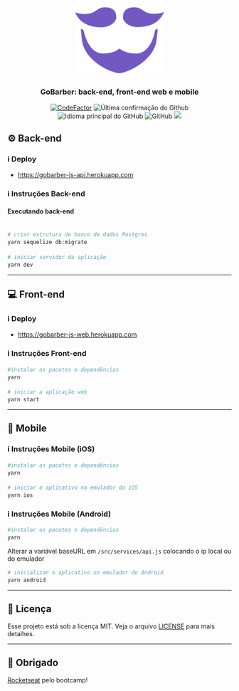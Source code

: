 <h1 align="center">
  <img alt="GoBarber" title="gobarber" src=".github/logo.svg" width="200px" />
</h1>

<h3 align="center">
  GoBarber: back-end, front-end web e mobile
</h3>

<p align = "center">
<a href="https://www.codefactor.io/repository/github/hugo-marcelo/gobarber"><img src="https://www.codefactor.io/repository/github/hugo-marcelo/gobarber/badge" alt="CodeFactor" /></a>
<img alt = "Última confirmação do Github" src = "https://img.shields.io/github/last-commit/hugo-marcelo/gobarber">
<img alt = "Idioma principal do GitHub" src = "https://img.shields.io/github/languages/top/hugo-marcelo/gobarber">
<img alt = "GitHub" src = "https://img.shields.io/github/license/hugo-marcelo/gobarber.svg">
<a href="https://www.codacy.com/manual/hugo-marcelo/gobarber?utm_source=github.com&amp;utm_medium=referral&amp;utm_content=hugo-marcelo/gobarber&amp;utm_campaign=Badge_Grade"><img src="https://api.codacy.com/project/badge/Grade/147d0b2836734c79b7ee5ea035f065b4"/></a>
</p>

## :gear: Back-end

### :information_source: Deploy

- https://gobarber-js-api.herokuapp.com

### :information_source: Instruções Back-end

#### Executando back-end

```bash

# criar estrutura do banco de dados Postgres
yarn sequelize db:migrate

# iniciar servidor da aplicação
yarn dev

```

---

## :computer: Front-end

### :information_source: Deploy

- https://gobarber-js-web.herokuapp.com

### :information_source: Instruções Front-end

```bash
#instalar os pacotes e dependências
yarn

# iniciar a aplicação web
yarn start
```

---

## :iphone: Mobile

### :information_source: Instruções Mobile (iOS)

```bash
#instalar os pacotes e dependências
yarn

# iniciar o aplicativo no emulador do iOS
yarn ios
```

### :information_source: Instruções Mobile (Android)

```bash
#instalar os pacotes e dependências
yarn
```

Alterar a variável baseURL em `/src/services/api.js` colocando o ip local ou do emulador

```bash
# inicializar o aplicativo no emulador do Android
yarn android
```

---

## :memo: Licença

Esse projeto está sob a licença MIT. Veja o arquivo [LICENSE](LICENSE) para mais detalhes.

---

## :clap: Obrigado

[Rocketseat](https://rocketseat.com.br/) pelo bootcamp!
